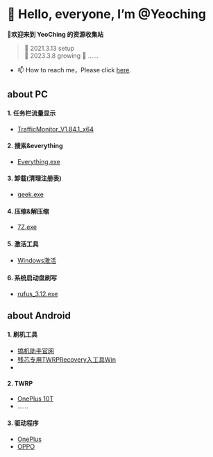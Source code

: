 # 👋 Hello, everyone, I’m @Yeoching
**👀欢迎来到 YeoChing 的资源收集站**
    
>🌱 2021.3.13 setup  
>🌱 2023.3.8 growing
>🌱 ……
- 📫 How to reach me，Please click [here](http://www.coolapk.com/u/2483998). 
 
## about PC
#### 1. 任务栏流量显示
  - [TrafficMonitor_V1.84.1_x64](https://voohlly.lanzoue.com/ivQrQ0pm0bgf)
#### 2. 搜索&everything
  - [Everything.exe](https://voohlly.lanzoue.com/itdvkmqnr2f)
#### 3. 卸载(清理注册表)
  - [geek.exe](https://voohlly.lanzoue.com/i2FWH0lpyoza)
#### 4. 压缩&解压缩
  - [7Z.exe](https://voohlly.lanzoue.com/iYSfwmqnyrc)
#### 5. 激活工具
  - [Windows激活](https://voohlly.lanzoue.com/ia6Mkmruhde)
#### 6. 系统启动盘刷写
  - [rufus_3.12.exe](https://voohlly.lanzoue.com/iNT8tmqnm2f)

## about Android
#### 1. 刷机工具
  - [搞机助手官网](https://lsdy.top/gjzs)
  - [残芯专用TWRPRecovery入工具Win](https://voohlly.lanzoue.com/iq0FLm90swb)
  - []()
#### 2. TWRP              
  - [OnePlus 10T]()
  - ……

#### 3. 驱动程序              
  - [OnePlus]()
  - [OPPO]()


<!---
@TopolerMay a ✨ special ✨ repository because its `README.md` (this file) appears on your GitHub profile.
You can click the Preview link to take a look at your changes.
--->
